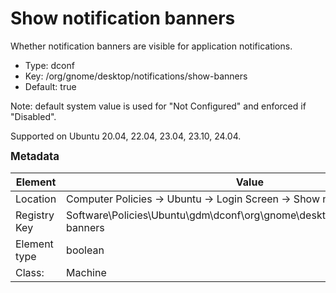 # Show notification banners

Whether notification banners are visible for application notifications.

- Type: dconf
- Key: /org/gnome/desktop/notifications/show-banners
- Default: true

Note: default system value is used for "Not Configured" and enforced if "Disabled".

Supported on Ubuntu 20.04, 22.04, 23.04, 23.10, 24.04.



<span style="font-size: larger;">**Metadata**</span>

| Element      | Value            |
| ---          | ---              |
| Location     | Computer Policies -> Ubuntu -> Login Screen -> Show notification banners    |
| Registry Key | Software\Policies\Ubuntu\gdm\dconf\org\gnome\desktop\notifications\show-banners         |
| Element type | boolean |
| Class:       | Machine       |
